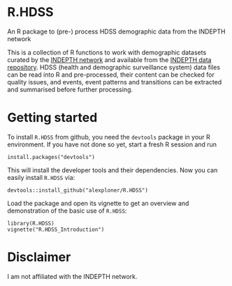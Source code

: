 # R.HDSS
An R package to (pre-) process HDSS demographic data from the INDEPTH network

This is a collection of R functions to work with demographic datasets curated by the [INDEPTH network](http://www.indepth-network.org/) and available from the [INDEPTH data repository](http://www.indepth-ishare.org/index.php/home). HDSS (health and demographic surveillance system) data files can be read into R and pre-processed, their content can be checked for quality issues, and events, event patterns and transitions can be extracted and summarised before further processing.

# Getting started
To install `R.HDSS` from github, you need the `devtools` package in your R environment. If you have not done so yet, start a fresh R session and run 
```
install.packages("devtools")
```
This will install the developer tools and their dependencies. Now you can easily install `R.HDSS` via:
```
devtools::install_github("alexploner/R.HDSS")
```
Load the package and open its vignette to get an overview and demonstration of the basic use of `R.HDSS`:
```
library(R.HDSS)
vignette("R.HDSS_Introduction")
```

# Disclaimer
I am not affiliated with the INDEPTH network.
